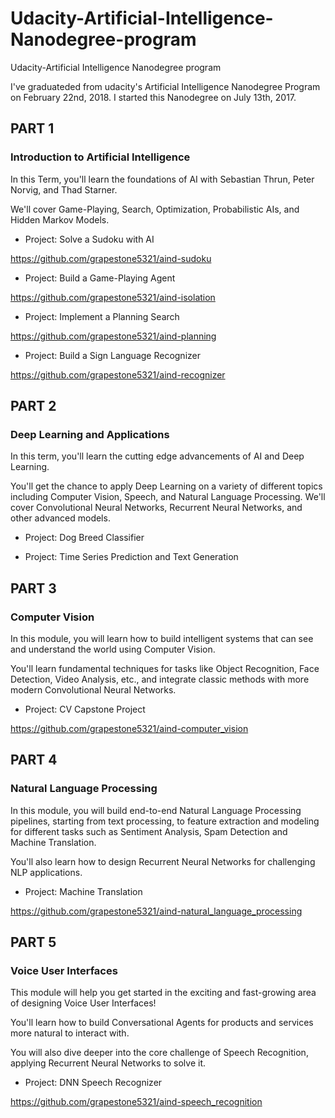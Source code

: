 # Udacity-Artificial-Intelligence-Nanodegree-program
Udacity-Artificial Intelligence Nanodegree program

I've graduateded from udacity's Artificial Intelligence Nanodegree Program on February 22nd, 2018. I started this Nanodegree on July 13th, 2017.

## PART 1

### Introduction to Artificial Intelligence

In this Term, you'll learn the foundations of AI with Sebastian Thrun, Peter Norvig, and Thad Starner. 

We'll cover Game-Playing, Search, Optimization, Probabilistic AIs, and Hidden Markov Models.

- Project: Solve a Sudoku with AI

https://github.com/grapestone5321/aind-sudoku

- Project: Build a Game-Playing Agent

https://github.com/grapestone5321/aind-isolation

- Project: Implement a Planning Search

https://github.com/grapestone5321/aind-planning


- Project: Build a Sign Language Recognizer

https://github.com/grapestone5321/aind-recognizer

## PART 2

### Deep Learning and Applications

In this term, you'll learn the cutting edge advancements of AI and Deep Learning. 

You'll get the chance to apply Deep Learning on a variety of different topics including Computer Vision, Speech, and Natural Language Processing. We'll cover Convolutional Neural Networks, Recurrent Neural Networks, and other advanced models.

- Project: Dog Breed Classifier

- Project: Time Series Prediction and Text Generation


## PART 3

### Computer Vision

In this module, you will learn how to build intelligent systems that can see and understand the world using Computer Vision. 

You'll learn fundamental techniques for tasks like Object Recognition, Face Detection, Video Analysis, etc., and integrate classic methods with more modern Convolutional Neural Networks.

- Project: CV Capstone Project

https://github.com/grapestone5321/aind-computer_vision

## PART 4

### Natural Language Processing

In this module, you will build end-to-end Natural Language Processing pipelines, starting from text processing, to feature extraction and modeling for different tasks such as Sentiment Analysis, Spam Detection and Machine Translation. 

You'll also learn how to design Recurrent Neural Networks for challenging NLP applications.

- Project: Machine Translation

https://github.com/grapestone5321/aind-natural_language_processing

## PART 5

### Voice User Interfaces

This module will help you get started in the exciting and fast-growing area of designing Voice User Interfaces! 

You'll learn how to build Conversational Agents for products and services more natural to interact with. 

You will also dive deeper into the core challenge of Speech Recognition, applying Recurrent Neural Networks to solve it.

- Project: DNN Speech Recognizer

https://github.com/grapestone5321/aind-speech_recognition
